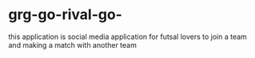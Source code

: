 # grg-go-rival-go-
this application is social media application for futsal lovers to join a team and making a match with another team
